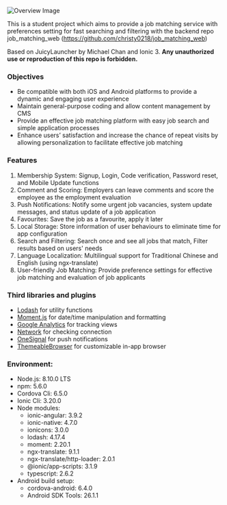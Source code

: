 ![Overview Image](https://github.com/christy0218/job_matching_app/blob/master/scene.jpg)

This is a student project which aims to provide a job matching service with preferences setting for fast searching and filtering with the backend repo job_matching_web (https://github.com/christy0218/job_matching_web)

Based on JuicyLauncher by Michael Chan and Ionic 3.
**Any unauthorized use or reproduction of this repo is forbidden.**

### Objectives

- Be compatible with both iOS and Android platforms to provide a dynamic and engaging user experience
- Maintain general-purpose coding and allow content management by CMS
- Provide an effective job matching platform with easy job search and simple application processes
- Enhance users’ satisfaction and increase the chance of repeat visits by allowing personalization to facilitate effective job matching

### Features

1. Membership System: Signup, Login, Code verification, Password reset, and Mobile Update functions
2. Comment and Scoring: Employers can leave comments and score the employee as the employment evaluation
3. Push Notifications: Notify some urgent job vacancies, system update messages, and status update of a job application
4. Favourites: Save the job as a favourite, apply it later
5. Local Storage: Store information of user behaviours to eliminate time for app configuration
6. Search and Filtering: Search once and see all jobs that match, Filter results based on users' needs
7. Language Localization: Multilingual support for Traditional Chinese and English (using ngx-translate)
8. User-friendly Job Matching: Provide preference settings for effective job matching and evaluation of job applicants

### Third libraries and plugins
- [Lodash](https://lodash.com/) for utility functions
- [Moment.js](http://momentjs.com/) for date/time manipulation and formatting
- [Google Analytics](https://ionicframework.com/docs/native/google-analytics/) for tracking views
- [Network](https://ionicframework.com/docs/native/network/) for checking connection
- [OneSignal](https://ionicframework.com/docs/native/onesignal/) for push notifications
- [ThemeableBrowser](https://ionicframework.com/docs/native/themeablebrowser/) for customizable in-app browser

### Environment:

- Node.js: 8.10.0 LTS
- npm: 5.6.0
- Cordova Cli: 6.5.0
- Ionic Cli: 3.20.0
- Node modules:
    - ionic-angular: 3.9.2
    - ionic-native: 4.7.0
    - ionicons: 3.0.0
    - lodash: 4.17.4
    - moment: 2.20.1
    - ngx-translate: 9.1.1
    - ngx-translate/http-loader: 2.0.1
    - @ionic/app-scripts: 3.1.9
    - typescript: 2.6.2
- Android build setup:
    - cordova-android: 6.4.0
    - Android SDK Tools: 26.1.1
